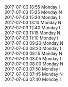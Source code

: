2017-07-03 18:55 Monday  I  
2017-07-03 15:25 Monday  N  
2017-07-03 15:20 Monday  I  
2017-07-03 13:10 Monday  N  
2017-07-03 12:40 Monday  I  
2017-07-03 11:15 Monday  N  
2017-07-03 11:10 Monday  I  
2017-07-03 09:20 Monday  N  
2017-07-03 08:20 Monday  I  
2017-07-03 08:15 Monday  N  
2017-07-03 08:05 Monday  I  
2017-07-03 08:00 Monday  N  
2017-07-03 07:50 Monday  I  
2017-07-03 07:45 Monday  N  
2017-07-03 07:40 Monday  I  
